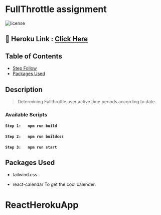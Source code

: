 
# FullThrottle assignment

![license](https://img.shields.io/badge/license-MIT-blue.svg)</a>

## 🎏 Heroku Link : [Click Here](https://elegant-heyrovsky-ed2f7d.netlify.app/)

## Table of Contents

* [Step Follow](#description)
* [Packages Used](#package-used)


## Description
> Determining Fullthrottle user active time periods according to date.

### Available Scripts

#### `Step 1:   npm run build`

#### `Step 2:   npm run buildcss`

#### `Step 3:   npm run start`


## Packages Used

- tailwind.css

- react-calendar
To get the cool calender.

# ReactHerokuApp
